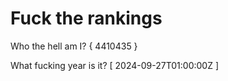 # Fuck the rankings

Who the hell am I?
{ 4410435 }

What fucking year is it?
[ 2024-09-27T01:00:00Z ]
